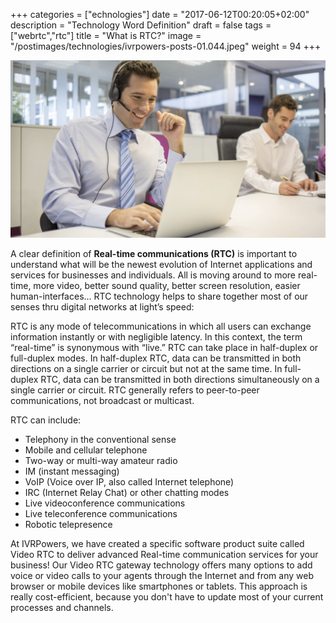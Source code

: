 +++
categories = ["echnologies"]
date = "2017-06-12T00:20:05+02:00"
description = "Technology Word Definition"
draft = false
tags = ["webrtc","rtc"]
title = "What is RTC?"
image = "/postimages/technologies/ivrpowers-posts-01.044.jpeg"
weight = 94
+++

![Lorem Ipsum](/postimages/technologies/ivrpowers-posts-01.044.jpeg)

A clear definition of **Real-time communications (RTC)** is important to understand what will be the newest evolution of Internet applications and services for businesses and individuals. All is moving around to more real-time, more video, better sound quality, better screen resolution, easier human-interfaces… RTC technology helps to share together most of our senses thru digital networks at light’s speed:

RTC is any mode of telecommunications in which all users can exchange information instantly or with negligible latency. In this context, the term “real-time” is synonymous with “live.” RTC can take place in half-duplex or full-duplex modes. In half-duplex RTC, data can be transmitted in both directions on a single carrier or circuit but not at the same time. In full-duplex RTC, data can be transmitted in both directions simultaneously on a single carrier or circuit. RTC generally refers to peer-to-peer communications, not broadcast or multicast.

RTC can include:

* Telephony in the conventional sense
* Mobile and cellular telephone
* Two-way or multi-way amateur radio
* IM (instant messaging)
* VoIP (Voice over IP, also called Internet telephone)
* IRC (Internet Relay Chat) or other chatting modes
* Live videoconference communications
* Live teleconference communications
* Robotic telepresence

At IVRPowers, we have created a specific software product suite called Video RTC to deliver advanced Real-time communication services for your business! Our Video RTC gateway technology offers many options to add voice or video calls to your agents through the Internet and from any web browser or mobile devices like smartphones or tablets. This approach is really cost-efficient, because you don't have to update most of your current processes and channels.